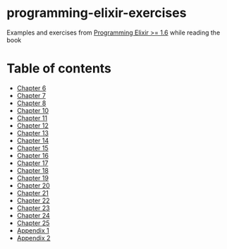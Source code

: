 # programming-elixir-exercises
Examples and exercises from [Programming Elixir >= 1.6](https://pragprog.com/book/elixir16/programming-elixir-1-6) while reading the book

Table of contents
=================

<!--ts-->
* [Chapter 6](modules-and-named-functions/README.md)
* [Chapter 7](lists-and-recursion/README.md)
* [Chapter 8](maps-keywords-lists-sets-and-structs/README.md)
* [Chapter 10](enum-and-stream/README.md)
* [Chapter 11](strings-and-binaries/README.md)
* [Chapter 12](control-flow/README.md)
* [Chapter 13](organizing-a-project/README.md)
* [Chapter 14](tooling/README.md)
* [Chapter 15](spawn/README.md)
* [Chapter 16](nodes/README.md)
* [Chapter 17](servers/README.md)
* [Chapter 18](supervisors/README.md)
* [Chapter 19](a-more-complex-example/README.md)
* [Chapter 20](otp-applications/README.md)
* [Chapter 21](tasks/README.md)
* [Chapter 22](macros/README.md)
* [Chapter 23](use/README.md)
* [Chapter 24](protocols/README.md)
* [Chapter 25](more-cool-stuff/README.md)
* [Appendix 1](exceptions/README.md)
* [Appendix 2](typespecs/README.md)
<!--te-->

